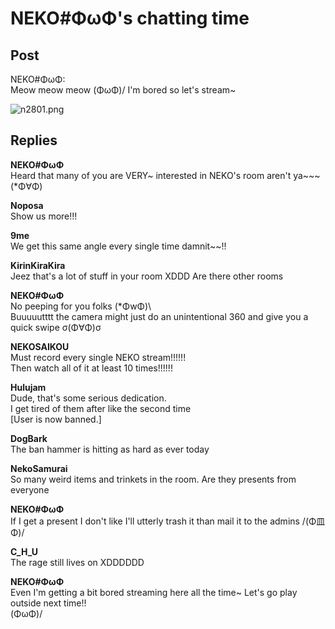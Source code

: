 # NEKO#ΦωΦ's chatting time
## Post
NEKO#ΦωΦ:<br>
Meow meow meow (ΦωΦ)/ I'm bored so let's stream~

![n2801.png](im_posts/NEKO#ΦωΦ/attachments/n2801.png)
## Replies
**NEKO#ΦωΦ**<br>
Heard that many of you are VERY~ interested in NEKO's room aren't ya~~~ (\*Φ∀Φ)

**Noposa**<br>
Show us more!!!

**9me**<br>
We get this same angle every single time damnit~~!!

**KirinKiraKira**<br>
Jeez that's a lot of stuff in your room XDDD Are there other rooms

**NEKO#ΦωΦ**<br>
No peeping for you folks (\*ΦwΦ)\\<br>
Buuuuutttt the camera might just do an unintentional 360 and give you a quick swipe σ(Φ∀Φ)σ

**NEKOSAIKOU**<br>
Must record every single NEKO stream!!!!!!<br>
Then watch all of it at least 10 times!!!!!!

**Hulujam**<br>
Dude, that's some serious dedication. <br>
I get tired of them after like the second time<br>
[User is now banned.]

**DogBark**<br>
The ban hammer is hitting as hard as ever today

**NekoSamurai**<br>
So many weird items and trinkets in the room. Are they presents from everyone

**NEKO#ΦωΦ**<br>
If I get a present I don't like I'll utterly trash it than mail it to the admins /(Φ皿Φ)/

**C_H_U**<br>
The rage still lives on XDDDDDD

**NEKO#ΦωΦ**<br>
Even I'm getting a bit bored streaming here all the time~ Let's go play outside next time!! <br>
(ΦωΦ)/

